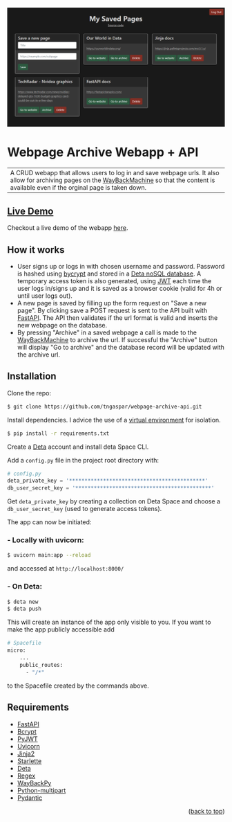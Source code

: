 ![main page](images/main_page.png)


# Webpage Archive Webapp + API

<table>
<tr>
<td>
A CRUD webapp that allows users to log in and save webpage urls. It also allow for archiving pages on the <a href="https://archive.org/web/">WayBackMachine</a> so that the content is available even if the orginal page is taken down.
</tr>
</td>
</table>

## [Live Demo](https://webpagearchive.deta.dev/)
Checkout a live demo of the webapp [here](https://webpagearchive.deta.dev/).

## How it works
* User signs up or logs in with chosen username and password. Password is hashed using <a href="https://en.wikipedia.org/wiki/Bcrypt">bycrypt</a> and stored in a <a href= "https://docs.deta.sh/docs/base/about">Deta noSQL database</a>. A temporary access token is also generated, using <a href="https://jwt.io/">JWT</a> each time the user logs in/signs up and it is saved as a browser cookie (valid for 4h or until user logs out).
* A new page is saved by filling up the form request on "Save a new page". By clicking save a POST request is sent to the API built with <a href="https://fastapi.tiangolo.com/">FastAPI</a>. The API then validates if the url format is valid and inserts the new webpage on the database.
* By pressing "Archive" in a saved webpage a call is made to the <a href="https://archive.org/web/">WayBackMachine</a> to archive the url. If successful the "Archive" button will display "Go to archive" and the database record will be updated with the archive url.

## Installation
Clone the repo:
```bash
$ git clone https://github.com/tngaspar/webpage-archive-api.git
```
Install dependencies. I advice the use of a [virtual environment](https://docs.python.org/3/library/venv.html) for isolation.
```bash
$ pip install -r requirements.txt
```
Create a <a href="https://www.deta.sh/">Deta<a> account and install deta Space CLI.

Add a `config.py` file in the project root directory with:

```python
# config.py
deta_private_key = '********************************************'
db_user_secret_key = '********************************************'
```
Get  `deta_private_key` by creating a collection on Deta Space and choose a `db_user_secret_key` (used to generate access tokens).

The app can now be initiated:

### - Locally with uvicorn:
```bash
$ uvicorn main:app --reload
```
and accessed at `http://localhost:8000/`

### - On Deta:
```bash
$ deta new
$ deta push
```
This will create an instance of the app only visible to you. 
If you want to make the app publicly accessible add

```bash
# Spacefile
micro:
    ...
    public_routes:
      - "/*"
```
to the Spacefile created by the commands above.

## Requirements

* <a href="https://fastapi.tiangolo.com/">FastAPI</a>
* <a href="https://github.com/pyca/bcrypt/">Bcrypt</a>
* <a href="https://github.com/jpadilla/pyjwt">PyJWT</a>
* <a href="https://www.uvicorn.org/">Uvicorn</a>
* <a href="https://palletsprojects.com/p/jinja/">Jinja2</a>
* <a href="https://github.com/encode/starlette">Starlette</a>
* <a href="https://docs.deta.sh/docs/home/">Deta</a>
* <a href="https://pypi.org/project/regex/">Regex</a>
* <a href="https://akamhy.github.io/waybackpy/">WayBackPy</a>
* <a href="https://github.com/andrew-d/python-multipart">Python-multipart</a>
* <a href="https://pydantic-docs.helpmanual.io/">Pydantic</a>

<p align="right">(<a href="#top">back to top</a>)</p>

